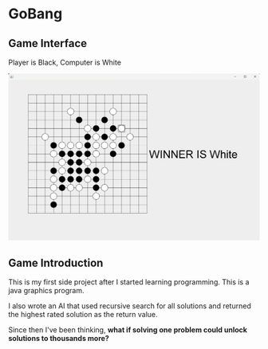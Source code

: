 # GoBang

## Game Interface

Player is Black, Computer is White


![1673185116509](image/README/1673185116509.png)


## Game Introduction

This is my first side project after I started learning programming. This is a java graphics program.

I also wrote an AI that used recursive search for all solutions and returned the highest rated solution as the return value.

Since then I've been thinking, **what if solving one problem could unlock solutions to thousands more?**
